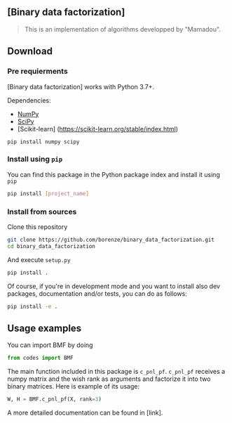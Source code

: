 ## [Binary data factorization]

> This is an implementation of algorithms developped by "Mamadou". 

## Download

### Pre requierments

[Binary data factorization] works with Python 3.7+.

Dependencies:
 -   [NumPy](http://www.numpy.org)
 -   [SciPy](https://www.scipy.org)
 -   [Scikit-learn] (https://scikit-learn.org/stable/index.html)
 

```shell
pip install numpy scipy 
```


### Install using `pip`

You can find this package in the Python package index and install it using `pip`

```bash
pip install [project_name]
````

### Install from sources

Clone this repository

```bash
git clone https://github.com/borenze/binary_data_factorization.git
cd binary_data_factorization
```

And execute `setup.py`

```bash
pip install .
```

Of course, if you're in development mode and you want to install also dev packages, documentation and/or tests, you can do as follows:

```bash
pip install -e .
```

## Usage examples

You can import BMF by doing

```python
from codes import BMF
```

The main function included in this package is `c_pnl_pf`. `c_pnl_pf` receives a numpy matrix and the wish rank as arguments and factorize it into two binary matrices. Here is example of its usage:

```python
W, H = BMF.c_pnl_pf(X, rank=3)
```

A more detailed documentation can be found in [link].
